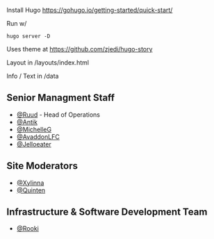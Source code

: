 Install Hugo
https://gohugo.io/getting-started/quick-start/

Run w/

```shell
hugo server -D
```

Uses theme at https://github.com/zjedi/hugo-story

Layout in /layouts/index.html

Info / Text in /data


## Senior Managment Staff

- [@Ruud](https://lemmy.world/u/ruud) - Head of Operations
- [@Antik](https://lemmy.world/u/antik)
- [@MichelleG](https://lemmy.world/u/MichelleG)
- [@AvaddonLFC](https://lemmy.world/u/clueless_stoner)
- [@Jelloeater](https://lemmy.world/u/jelloeater85)

## Site Moderators

- [@Xylinna](https://lemmy.world/u/xylinna)
- [@Quinten](https://lemmy.world/u/Quinten)

## Infrastructure & Software Development Team

- [@Rooki](https://lemmy.world/u/Rooki)
